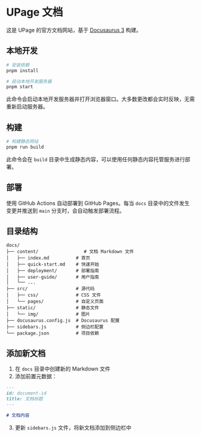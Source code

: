 # UPage 文档

这是 UPage 的官方文档网站，基于 [Docusaurus 3](https://docusaurus.io/) 构建。

## 本地开发

```bash
# 安装依赖
pnpm install

# 启动本地开发服务器
pnpm start
```

此命令会启动本地开发服务器并打开浏览器窗口。大多数更改都会实时反映，无需重新启动服务器。

## 构建

```bash
# 构建静态网站
pnpm run build
```

此命令会在 `build` 目录中生成静态内容，可以使用任何静态内容托管服务进行部署。

## 部署

使用 GitHub Actions 自动部署到 GitHub Pages。每当 `docs` 目录中的文件发生变更并推送到 `main` 分支时，会自动触发部署流程。

## 目录结构

```
docs/
├── content/                 # 文档 Markdown 文件
│   ├── index.md          # 首页
│   ├── quick-start.md    # 快速开始
│   ├── deployment/       # 部署指南
│   ├── user-guide/       # 用户指南
│   └── ...
├── src/                  # 源代码
│   ├── css/              # CSS 文件
│   └── pages/            # 自定义页面
├── static/               # 静态文件
│   └── img/              # 图片
├── docusaurus.config.js  # Docusaurus 配置
├── sidebars.js           # 侧边栏配置
└── package.json          # 项目依赖
```

## 添加新文档

1. 在 `docs` 目录中创建新的 Markdown 文件
2. 添加前置元数据：

```md
---
id: document-id
title: 文档标题
---

# 文档内容
```

3. 更新 `sidebars.js` 文件，将新文档添加到侧边栏中
